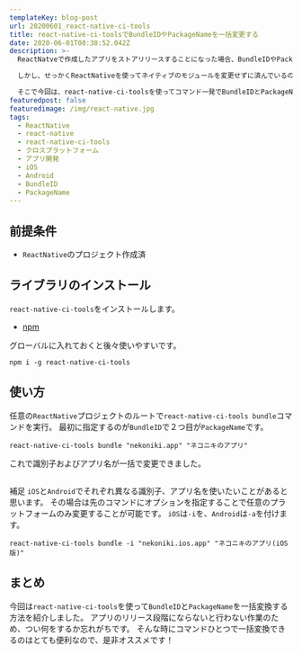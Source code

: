 ```yaml
---
templateKey: blog-post
url: 20200601_react-native-ci-tools
title: react-native-ci-toolsでBundleIDやPackageNameを一括変更する
date: 2020-06-01T08:38:52.042Z
description: >-
  ReactNatveで作成したアプリをストアリリースすることになった場合、BundleIDやPackageNameを変える必要があります(それぞれiOS,Androidのアプリの一意な識別子とアプリ名です)。

  しかし、せっかくReactNativeを使ってネイティブのモジュールを変更せずに済んでいるので、BundleIDとPackageNameを変更する場合も同じようにしたいですよね。

  そこで今回は、react-native-ci-toolsを使ってコマンド一発でBundleIDとPackageNameを変更できるようにします。
featuredpost: false
featuredimage: /img/react-native.jpg
tags:
  - ReactNative
  - react-native
  - react-native-ci-tools
  - クロスプラットフォーム
  - アプリ開発
  - iOS
  - Android
  - BundleID
  - PackageName
---
```

## 前提条件
- `ReactNative`のプロジェクト作成済

## ライブラリのインストール
`react-native-ci-tools`をインストールします。
- [npm](https://www.npmjs.com/package/react-native-ci-tools)

グローバルに入れておくと後々使いやすいです。

```shell
npm i -g react-native-ci-tools
```

## 使い方
任意の`ReactNative`プロジェクトのルートで`react-native-ci-tools bundle`コマンドを実行。
最初に指定するのが`BundleID`で２つ目が`PackageName`です。

```shell
react-native-ci-tools bundle "nekoniki.app" "ネコニキのアプリ"
```

これで識別子およびアプリ名が一括で変更できました。

## 補足
`iOS`と`Android`でそれぞれ異なる識別子、アプリ名を使いたいことがあると思います。
その場合は先のコマンドにオプションを指定することで任意のプラットフォームのみ変更することが可能です。
`iOS`は`-i`を、`Android`は`-a`を付けます。

```shell
react-native-ci-tools bundle -i "nekoniki.ios.app" "ネコニキのアプリ(iOS版)"
```

## まとめ
今回は`react-native-ci-tools`を使って`BundleID`と`PackageName`を一括変換する方法を紹介しました。
アプリのリリース段階にならないと行わない作業のため、つい何をするか忘れがちです。
そんな時にコマンドひとつで一括変換できるのはとても便利なので、是非オススメです！